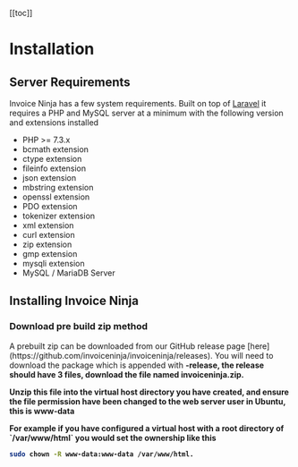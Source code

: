 [[toc]]

# Installation

## Server Requirements

<p>Invoice Ninja has a few system requirements. Built on top of <a href="www.laravel.com/docs/">Laravel</a> it requires a PHP and MySQL server at a minimum with the following version and extensions installed</p> 

* PHP >= 7.3.x
* bcmath extension
* ctype extension
* fileinfo extension
* json extension
* mbstring extension
* openssl extension
* PDO extension
* tokenizer extension
* xml extension
* curl extension
* zip extension
* gmp extension
* mysqli extension
* MySQL / MariaDB Server

## Installing Invoice Ninja

### Download pre build zip method

<p>A prebuilt zip can be downloaded from our GitHub release page [here](https://github.com/invoiceninja/invoiceninja/releases). You will 
need to download the package which is appended with <b>-release<b>, the release should have 3 files, download the file named invoiceninja.zip.</p>

<p>Unzip this file into the virtual host directory you have created, and ensure the file permission have been changed to the web server user in Ubuntu, this is www-data<p>

<p>For example if you have configured a virtual host with a root directory of `/var/www/html` you would set the ownership like this</p>

```bash
sudo chown -R www-data:www-data /var/www/html.
```